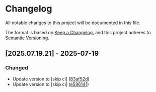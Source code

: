 # Changelog

All notable changes to this project will be documented in this file.

The format is based on [Keep a Changelog](https://keepachangelog.com/en/1.0.0/),
and this project adheres to [Semantic Versioning](https://semver.org/spec/v2.0.0.html).

## [2025.07.19.21] - 2025-07-19

### Changed

* Update version to  [skip ci] ([83af52d](https://github.com/N6REJ/mod_bearslivesearch/commit/83af52d))
* Update version to  [skip ci] ([e586141](https://github.com/N6REJ/mod_bearslivesearch/commit/e586141))

